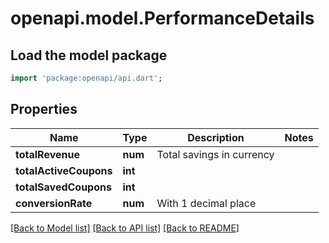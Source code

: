 # openapi.model.PerformanceDetails

## Load the model package
```dart
import 'package:openapi/api.dart';
```

## Properties
Name | Type | Description | Notes
------------ | ------------- | ------------- | -------------
**totalRevenue** | **num** | Total savings in currency | 
**totalActiveCoupons** | **int** |  | 
**totalSavedCoupons** | **int** |  | 
**conversionRate** | **num** | With 1 decimal place | 

[[Back to Model list]](../README.md#documentation-for-models) [[Back to API list]](../README.md#documentation-for-api-endpoints) [[Back to README]](../README.md)


